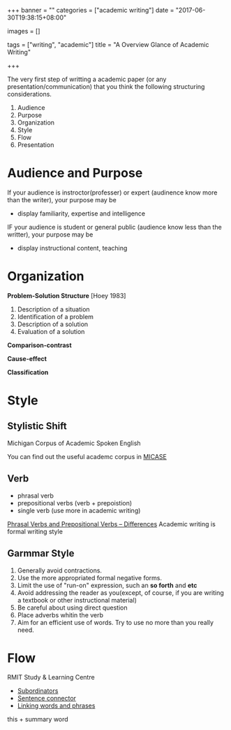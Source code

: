+++
banner = ""
categories = ["academic writing"]
date = "2017-06-30T19:38:15+08:00"

images = []

tags = ["writing", "academic"]
title = "A Overview Glance of Academic Writing"

+++

<!--more-->

The very first step of writting a academic paper (or any presentation/communication) that you think the following structuring considerations.

1. Audience
2. Purpose
3. Organization
4. Style
5. Flow
6. Presentation

# Audience and Purpose

If your audience is instroctor(professer) or expert (audinence know more than the writer), your purpose may be
- display familiarity, expertise and intelligence

IF your audience is student or general public (audience know less than the writter), your purpose may be
- display instructional content, teaching

# Organization

**Problem-Solution Structure** [Hoey 1983] 

1. Description of a situation
2. Identification of a problem
3. Description of a solution
4. Evaluation of a solution

**Comparison-contrast**

**Cause-effect**

**Classification**


# Style

## Stylistic Shift

Michigan Corpus of Academic Spoken English

You can find out the useful academc corpus in [MICASE](https://quod.lib.umich.edu/cgi/c/corpus/corpus?c=micase;page=simple)

## Verb 
- phrasal verb
- prepositional verbs (verb + prepoistion)
- single verb (use more in academic writing)

[Phrasal Verbs and Prepositional Verbs – Differences](http://www.englisch-hilfen.de/en/grammar/phrasal_prepositional_verbs.htm)
Academic writing is formal writing style

## Garmmar Style
1. Generally avoid contractions.
2. Use the more appropriated formal negative forms.
3. Limit the use of "run-on" expression, such an **so forth** and **etc**
4. Avoid addressing the reader as you(except, of course, if you are writing a textbook or other instructional material)
5. Be careful about using direct question
6. Place adverbs whitin the verb
7. Aim for an efficient use of words. Try to use no more than you really need.

# Flow

RMIT Study & Learning Centre
- [Subordinators](https://www.dlsweb.rmit.edu.au/lsu/content/4_writingskills/writing_tuts/linking_LL/subordinators.html)
- [Sentence connector](https://www.dlsweb.rmit.edu.au/lsu/content/4_writingskills/writing_tuts/linking_LL/sentence.html)
- [Linking words and phrases](https://www.dlsweb.rmit.edu.au/lsu/content/4_writingskills/writing_tuts/linking_LL/linking3.html)


this + summary word
